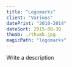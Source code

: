 ```yaml
---
title: "Logomarks"
client: "Various"
datePrint: "2010-2014"
dateSort: 2015-08-30
thumb: ./thumb.jpg
magicPath: "logomarks"
---
```


Write a description
